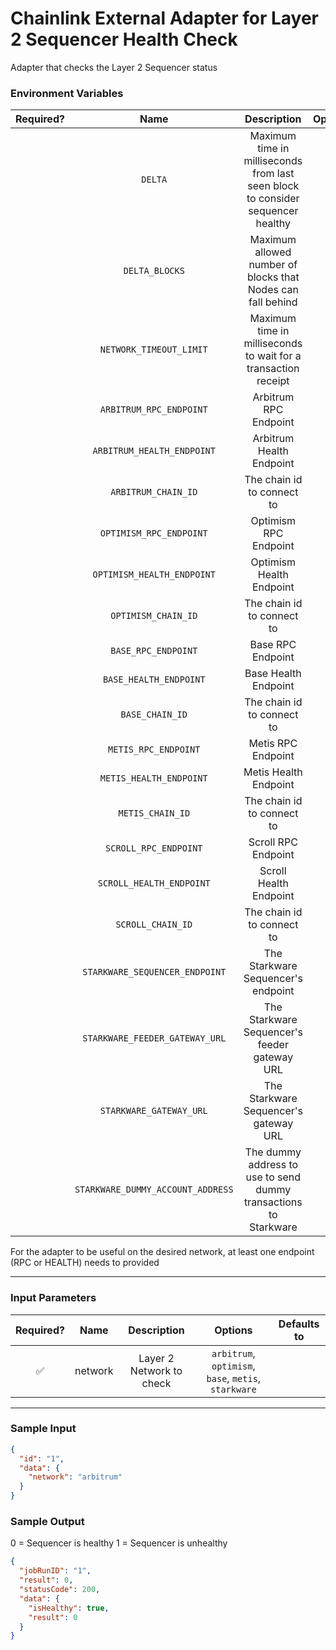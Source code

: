 # Chainlink External Adapter for Layer 2 Sequencer Health Check

Adapter that checks the Layer 2 Sequencer status

### Environment Variables

| Required? |               Name                |                                   Description                                   | Options |                           Defaults to                            |
| :-------: | :-------------------------------: | :-----------------------------------------------------------------------------: | :-----: | :--------------------------------------------------------------: |
|           |              `DELTA`              | Maximum time in milliseconds from last seen block to consider sequencer healthy |         |                          120000 (2 min)                          |
|           |          `DELTA_BLOCKS`           |           Maximum allowed number of blocks that Nodes can fall behind           |         |                                6                                 |
|           |      `NETWORK_TIMEOUT_LIMIT`      |         Maximum time in milliseconds to wait for a transaction receipt          |         |                          5000 (5 secs)                           |
|           |      `ARBITRUM_RPC_ENDPOINT`      |                              Arbitrum RPC Endpoint                              |         |                   https://arb1.arbitrum.io/rpc                   |
|           |    `ARBITRUM_HEALTH_ENDPOINT`     |                            Arbitrum Health Endpoint                             |         |                                                                  |
|           |        `ARBITRUM_CHAIN_ID`        |                           The chain id to connect to                            |         |                              42161                               |
|           |      `OPTIMISM_RPC_ENDPOINT`      |                              Optimism RPC Endpoint                              |         |                   https://mainnet.optimism.io                    |
|           |    `OPTIMISM_HEALTH_ENDPOINT`     |                            Optimism Health Endpoint                             |         |           https://mainnet-sequencer.optimism.io/health           |
|           |        `OPTIMISM_CHAIN_ID`        |                           The chain id to connect to                            |         |                                10                                |
|           |        `BASE_RPC_ENDPOINT`        |                                Base RPC Endpoint                                |         |                     https://mainnet.base.org                     |
|           |      `BASE_HEALTH_ENDPOINT`       |                              Base Health Endpoint                               |         |                                                                  |
|           |          `BASE_CHAIN_ID`          |                           The chain id to connect to                            |         |                               8453                               |
|           |       `METIS_RPC_ENDPOINT`        |                               Metis RPC Endpoint                                |         |              https://andromeda.metis.io/?owner=1088              |
|           |      `METIS_HEALTH_ENDPOINT`      |                              Metis Health Endpoint                              |         |            https://tokenapi.metis.io/andromeda/health            |
|           |         `METIS_CHAIN_ID`          |                           The chain id to connect to                            |         |                               1088                               |
|           |       `SCROLL_RPC_ENDPOINT`       |                               Scroll RPC Endpoint                               |         |                      https://rpc.scroll.io                       |
|           |     `SCROLL_HEALTH_ENDPOINT`      |                             Scroll Health Endpoint                              |         |                                                                  |
|           |         `SCROLL_CHAIN_ID`         |                           The chain id to connect to                            |         |                              534352                              |
|           |  `STARKWARE_SEQUENCER_ENDPOINT`   |                       The Starkware Sequencer's endpoint                        |         |                https://alpha-mainnet.starknet.io                 |
|           |  `STARKWARE_FEEDER_GATEWAY_URL`   |                  The Starkware Sequencer's feeder gateway URL                   |         |                          feeder_gateway                          |
|           |      `STARKWARE_GATEWAY_URL`      |                      The Starkware Sequencer's gateway URL                      |         |                             gateway                              |
|           | `STARKWARE_DUMMY_ACCOUNT_ADDRESS` |        The dummy address to use to send dummy transactions to Starkware         |         | 0x00000000000000000000000000000000000000000000000000000000000001 |

For the adapter to be useful on the desired network, at least one endpoint (RPC or HEALTH) needs to provided

---

### Input Parameters

| Required? |  Name   |       Description        |                       Options                        | Defaults to |
| :-------: | :-----: | :----------------------: | :--------------------------------------------------: | :---------: |
|    ✅     | network | Layer 2 Network to check | `arbitrum`, `optimism`, `base`, `metis`, `starkware` |             |

---

### Sample Input

```json
{
  "id": "1",
  "data": {
    "network": "arbitrum"
  }
}
```

### Sample Output

0 = Sequencer is healthy
1 = Sequencer is unhealthy

```json
{
  "jobRunID": "1",
  "result": 0,
  "statusCode": 200,
  "data": {
    "isHealthy": true,
    "result": 0
  }
}
```
